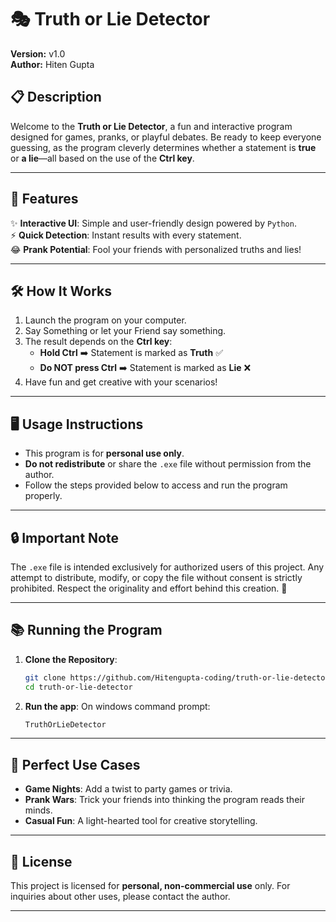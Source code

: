 # 🎭 Truth or Lie Detector

**Version:** v1.0  
**Author:** Hiten Gupta  

## 📋 Description  
Welcome to the **Truth or Lie Detector**, a fun and interactive program designed for games, pranks, or playful debates. Be ready to keep everyone guessing, as the program cleverly determines whether a statement is **true** or **a lie**—all based on the use of the **Ctrl key**.

---

## 🚀 Features  
✨ **Interactive UI**: Simple and user-friendly design powered by `Python`.  
⚡ **Quick Detection**: Instant results with every statement.  
😂 **Prank Potential**: Fool your friends with personalized truths and lies!  

---

## 🛠️ How It Works  
1. Launch the program on your computer.
2. Say Something or let your Friend say something.
3. The result depends on the **Ctrl key**:
   - **Hold Ctrl** ➡️ Statement is marked as **Truth** ✅  
   - **Do NOT press Ctrl** ➡️ Statement is marked as **Lie** ❌  
4. Have fun and get creative with your scenarios!

---

## 🖥️ Usage Instructions  
- This program is for **personal use only**.  
- **Do not redistribute** or share the `.exe` file without permission from the author.  
- Follow the steps provided below to access and run the program properly.

---

## 🔒 Important Note  
The `.exe` file is intended exclusively for authorized users of this project. Any attempt to distribute, modify, or copy the file without consent is strictly prohibited. Respect the originality and effort behind this creation. 🙏

---

## 📚 Running the Program  
1. **Clone the Repository**:  
   ```bash
   git clone https://github.com/Hitengupta-coding/truth-or-lie-detector.git
   cd truth-or-lie-detector
   ```
2. **Run the app**:
  On windows command prompt:
   ```bash
   TruthOrLieDetector
   ```
---

## 🎉 Perfect Use Cases  
- **Game Nights**: Add a twist to party games or trivia.  
- **Prank Wars**: Trick your friends into thinking the program reads their minds.  
- **Casual Fun**: A light-hearted tool for creative storytelling.  

---

## 📜 License  
This project is licensed for **personal, non-commercial use** only. For inquiries about other uses, please contact the author.

---
